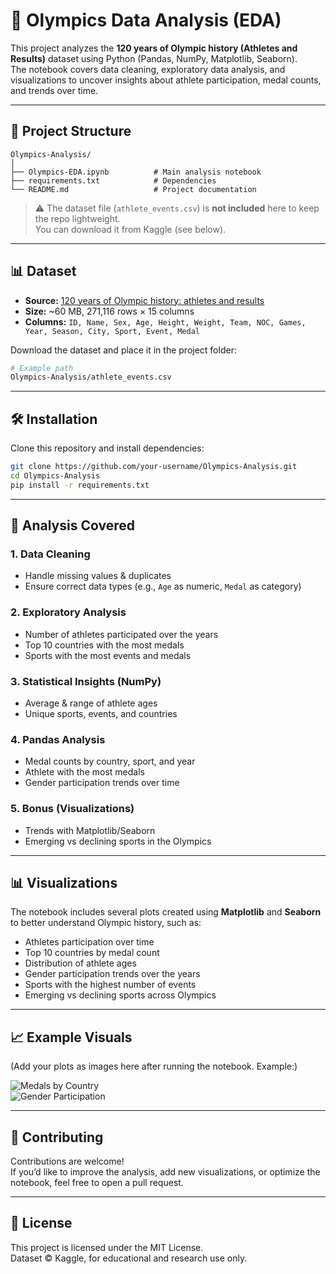 # 🏅 Olympics Data Analysis (EDA)

This project analyzes the **120 years of Olympic history (Athletes and Results)** dataset using Python (Pandas, NumPy, Matplotlib, Seaborn).  
The notebook covers data cleaning, exploratory data analysis, and visualizations to uncover insights about athlete participation, medal counts, and trends over time.

---

## 📂 Project Structure
```
Olympics-Analysis/
│
├── Olympics-EDA.ipynb          # Main analysis notebook
├── requirements.txt            # Dependencies
└── README.md                   # Project documentation
```

> ⚠️ The dataset file (`athlete_events.csv`) is **not included** here to keep the repo lightweight.  
> You can download it from Kaggle (see below).

---

## 📊 Dataset

- **Source:** [120 years of Olympic history: athletes and results](https://www.kaggle.com/datasets/heesoo37/120-years-of-olympic-history-athletes-and-results)  
- **Size:** ~60 MB, 271,116 rows × 15 columns  
- **Columns:** `ID, Name, Sex, Age, Height, Weight, Team, NOC, Games, Year, Season, City, Sport, Event, Medal`

Download the dataset and place it in the project folder:
```bash
# Example path
Olympics-Analysis/athlete_events.csv
```

---

## 🛠️ Installation

Clone this repository and install dependencies:

```bash
git clone https://github.com/your-username/Olympics-Analysis.git
cd Olympics-Analysis
pip install -r requirements.txt
```

---

## 📌 Analysis Covered

### 1. Data Cleaning
- Handle missing values & duplicates  
- Ensure correct data types (e.g., `Age` as numeric, `Medal` as category)

### 2. Exploratory Analysis
- Number of athletes participated over the years  
- Top 10 countries with the most medals  
- Sports with the most events and medals  

### 3. Statistical Insights (NumPy)
- Average & range of athlete ages  
- Unique sports, events, and countries  

### 4. Pandas Analysis
- Medal counts by country, sport, and year  
- Athlete with the most medals  
- Gender participation trends over time  

### 5. Bonus (Visualizations)
- Trends with Matplotlib/Seaborn  
- Emerging vs declining sports in the Olympics  

---


## 📊 Visualizations

The notebook includes several plots created using **Matplotlib** and **Seaborn** to better understand Olympic history, such as:

- Athletes participation over time  
- Top 10 countries by medal count  
- Distribution of athlete ages  
- Gender participation trends over the years  
- Sports with the highest number of events  
- Emerging vs declining sports across Olympics  

---
## 📈 Example Visuals

(Add your plots as images here after running the notebook. Example:)  

![Medals by Country](assets/top_countries.png)  
![Gender Participation](assets/gender_trends.png)  

---

## 🤝 Contributing
Contributions are welcome!  
If you’d like to improve the analysis, add new visualizations, or optimize the notebook, feel free to open a pull request.

---

## 📜 License
This project is licensed under the MIT License.  
Dataset © Kaggle, for educational and research use only.

